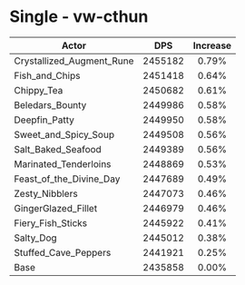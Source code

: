 # Single - vw-cthun
| Actor | DPS | Increase |
|---|:---:|:---:|
|Crystallized_Augment_Rune|2455182|0.79%|
|Fish_and_Chips|2451418|0.64%|
|Chippy_Tea|2450682|0.61%|
|Beledars_Bounty|2449986|0.58%|
|Deepfin_Patty|2449950|0.58%|
|Sweet_and_Spicy_Soup|2449508|0.56%|
|Salt_Baked_Seafood|2449389|0.56%|
|Marinated_Tenderloins|2448869|0.53%|
|Feast_of_the_Divine_Day|2447689|0.49%|
|Zesty_Nibblers|2447073|0.46%|
|GingerGlazed_Fillet|2446979|0.46%|
|Fiery_Fish_Sticks|2445922|0.41%|
|Salty_Dog|2445012|0.38%|
|Stuffed_Cave_Peppers|2441921|0.25%|
|Base|2435858|0.00%|
